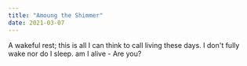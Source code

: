 ```yaml
---
title: "Amoung the Shimmer"
date: 2021-03-07
---
```


A wakeful rest; this is all I can think to call living these days. I don't fully wake nor do I sleep. am I alive - Are you?
